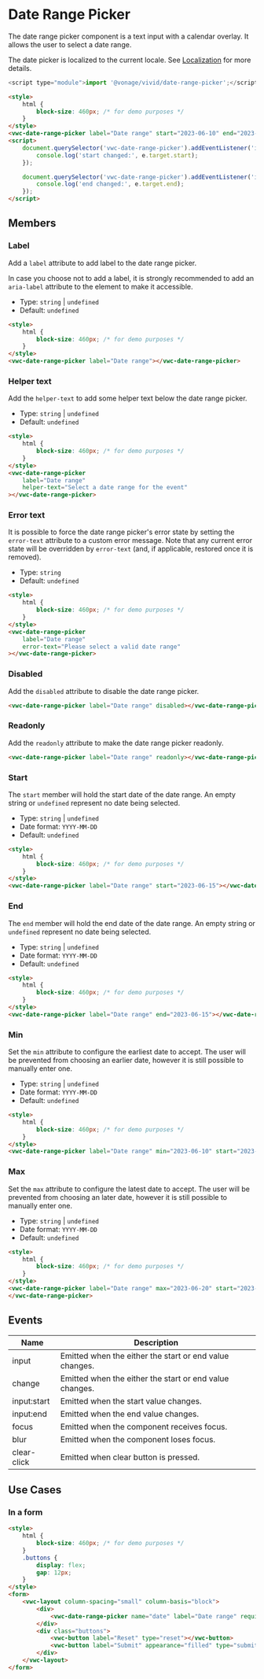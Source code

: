 # Date Range Picker

The date range picker component is a text input with a calendar overlay. It allows the user to select a date range.

The date picker is localized to the current locale. See [Localization](/getting-started/localization) for more details.

```js
<script type="module">import '@vonage/vivid/date-range-picker';</script>
```

```html preview locale-switcher
<style>
	html {
		block-size: 460px; /* for demo purposes */
	}
</style>
<vwc-date-range-picker label="Date range" start="2023-06-10" end="2023-06-15"></vwc-date-range-picker>
<script>
	document.querySelector('vwc-date-range-picker').addEventListener('input:start', (e) => {
		console.log('start changed:', e.target.start);
	});

	document.querySelector('vwc-date-range-picker').addEventListener('input:end', (e) => {
		console.log('end changed:', e.target.end);
	});
</script>
```

## Members

### Label

Add a `label` attribute to add label to the date range picker.

In case you choose not to add a label, it is strongly recommended to add an `aria-label` attribute to the element to make it accessible.

- Type: `string` | `undefined`
- Default: `undefined`

```html preview locale-switcher
<style>
	html {
		block-size: 460px; /* for demo purposes */
	}
</style>
<vwc-date-range-picker label="Date range"></vwc-date-range-picker>
```

### Helper text

Add the `helper-text` to add some helper text below the date range picker.

- Type: `string` | `undefined`
- Default: `undefined`

```html preview locale-switcher
<style>
	html {
		block-size: 460px; /* for demo purposes */
	}
</style>
<vwc-date-range-picker
	label="Date range"
	helper-text="Select a date range for the event"
></vwc-date-range-picker>
```

### Error text

It is possible to force the date range picker's error state by setting the `error-text` attribute to a custom error message.
Note that any current error state will be overridden by `error-text` (and, if applicable, restored once it is removed).

- Type: `string`
- Default: `undefined`

```html preview locale-switcher
<style>
	html {
		block-size: 460px; /* for demo purposes */
	}
</style>
<vwc-date-range-picker
	label="Date range"
	error-text="Please select a valid date range"
></vwc-date-range-picker>
```

### Disabled

Add the `disabled` attribute to disable the date range picker.

```html preview locale-switcher
<vwc-date-range-picker label="Date range" disabled></vwc-date-range-picker>
```

### Readonly

Add the `readonly` attribute to make the date range picker readonly.

```html preview locale-switcher
<vwc-date-range-picker label="Date range" readonly></vwc-date-range-picker>
```

### Start

The `start` member will hold the start date of the date range. An empty string or `undefined` represent no date being selected. 

- Type: `string` | `undefined`
- Date format: `YYYY-MM-DD`
- Default: `undefined`

```html preview locale-switcher
<style>
	html {
		block-size: 460px; /* for demo purposes */
	}
</style>
<vwc-date-range-picker label="Date range" start="2023-06-15"></vwc-date-range-picker>
```

### End

The `end` member will hold the end date of the date range. An empty string or `undefined` represent no date being selected.

- Type: `string` | `undefined`
- Date format: `YYYY-MM-DD`
- Default: `undefined`

```html preview locale-switcher
<style>
	html {
		block-size: 460px; /* for demo purposes */
	}
</style>
<vwc-date-range-picker label="Date range" end="2023-06-15"></vwc-date-range-picker>
```

### Min

Set the `min` attribute to configure the earliest date to accept. The user will be prevented from choosing an earlier date, however it is still possible to manually enter one.

- Type: `string` | `undefined`
- Date format: `YYYY-MM-DD`
- Default: `undefined`

```html preview locale-switcher
<style>
	html {
		block-size: 460px; /* for demo purposes */
	}
</style>
<vwc-date-range-picker label="Date range" min="2023-06-10" start="2023-06-15" end="2023-06-20"></vwc-date-range-picker>
```

### Max

Set the `max` attribute to configure the latest date to accept. The user will be prevented from choosing an later date, however it is still possible to manually enter one.

- Type: `string` | `undefined`
- Date format: `YYYY-MM-DD`
- Default: `undefined`

```html preview locale-switcher
<style>
	html {
		block-size: 460px; /* for demo purposes */
	}
</style>
<vwc-date-range-picker label="Date range" max="2023-06-20" start="2023-06-10" end="2023-06-15">
</vwc-date-range-picker>
```

## Events

<div class="table-wrapper">

| Name        | Description                                             |
|-------------|---------------------------------------------------------|
| input       | Emitted when the either the start or end value changes. |
| change      | Emitted when the either the start or end value changes. |
| input:start | Emitted when the start value changes.                   |
| input:end   | Emitted when the end value changes.                     |
| focus       | Emitted when the component receives focus.              |
| blur        | Emitted when the component loses focus.                 |
| clear-click | Emitted when clear button is pressed.                   |

</div>

## Use Cases

### In a form

```html preview locale-switcher
<style>
	html {
		block-size: 460px; /* for demo purposes */
	}
	.buttons {
		display: flex;
		gap: 12px;
	}
</style>
<form>
	<vwc-layout column-spacing="small" column-basis="block">
		<div>
			<vwc-date-range-picker name="date" label="Date range" required></vwc-date-range-picker>
		</div>
		<div class="buttons">
			<vwc-button label="Reset" type="reset"></vwc-button>
			<vwc-button label="Submit" appearance="filled" type="submit"></vwc-button>
		</div>
	</vwc-layout>
</form>
```
